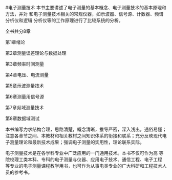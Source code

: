 #电子测量技术
本书主要讲述了电子测量的基本概念、电子测量技术的基本原理和方法，并对
和电子测量技术相关的常规仪器，如示波器、信号源、计数器、频谱分析仪和逻辑
分析仪等的工作原理进行了比较系统的分析。

全书共分8章

第1章绪论

第2章测量误差理论与数据处理

第3章频率时间测量

第4章电压、电流测量

第5章示波测量技术

第6章测量用信号源

第7章频域测量技术

第8章数据域测试

本书编写力求结构合理，思路清楚，概念清晰，推导严密，深入浅出，通俗易懂；注意各章节之间、本教材和相关教材之间知识体系的衔接和联系；充分反映现代电子测量理论和最新技术成果；强调电子测量的实用性，理论联系实际。


电子测量技术是在各学科专业中广泛应用的一门通用技术。本书不仅可作为高
等院校理工类本科、专科的电子测量与仪器、应用电子技术、通信工程、电子工程
等专业的电子测量课程教学用书，也可作为从事电类专业的广大科研和工程技术人
员的参考书。